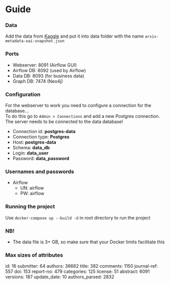 # Guide

### Data
Add the data from [Kaggle](https://www.kaggle.com/datasets/Cornell-University/arxiv/) and put it into 
data folder with the name ```arxiv-metadata-oai-snapshot.json```

### Ports
* Webserver: 8091 (Airflow GUI)
* Airflow DB: 8092 (used by Airflow)
* Data DB: 8093 (for business data)
* Graph DB: 7474 (Neo4j)

### Configuration
For the webserver to work you need to configure a connection for the database...<br>
To do this go to ```Admin > Connections``` and add a new Postgres connection. <br>
The server needs to be connected to the data database!
* Connection id: <strong>postgres-data</strong>
* Connection type: <strong>Postgres</strong>
* Host: <strong>postgres-data</strong>
* Schema: <strong>data_db</strong>
* Login: <strong>data_user</strong>
* Password: <strong>data_password</strong>

### Usernames and passwords
* Airflow
  * UN: airflow
  * PW: airflow

### Running the project
Use ```docker-compose up --build -d``` in root directory to run the project

### NB!
* The data file is 3+ GB, so make sure that your Docker limits facilitate this

### Max sizes of attributes

id: 16
submitter: 64
authors: 36662
title: 382
comments: 1150
journal-ref: 557
doi: 153
report-no: 479
categories: 125
license: 51
abstract: 6091
versions: 187
update_date: 10
authors_parsed: 2832
